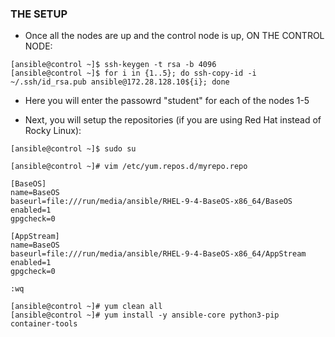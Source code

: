 ### THE SETUP ###

* Once all the nodes are up and the control node is up, ON THE CONTROL NODE:
```
[ansible@control ~]$ ssh-keygen -t rsa -b 4096
[ansible@control ~]$ for i in {1..5}; do ssh-copy-id -i ~/.ssh/id_rsa.pub ansible@172.28.128.10${i}; done
```

* Here you will enter the passowrd "student" for each of the nodes 1-5

* Next, you will setup the repositories (if you are using Red Hat instead of Rocky Linux):
```
[ansible@control ~]$ sudo su
```
```
[ansible@control ~]# vim /etc/yum.repos.d/myrepo.repo

[BaseOS]
name=BaseOS
baseurl=file:///run/media/ansible/RHEL-9-4-BaseOS-x86_64/BaseOS
enabled=1
gpgcheck=0

[AppStream]
name=BaseOS
baseurl=file:///run/media/ansible/RHEL-9-4-BaseOS-x86_64/AppStream
enabled=1
gpgcheck=0

:wq
```
```
[ansible@control ~]# yum clean all
[ansible@control ~]# yum install -y ansible-core python3-pip container-tools
```
